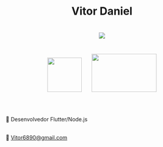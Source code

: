 
 <!--<h1 align="center" >Vitor Daniel<h1>

<p align="center"> 
 <h5 align="center" >&nbsp;Desenvolvedor de sistemas <h5>

-->
</p>
<h1 align="center" >Vitor Daniel<h1>

<p align="center"> 
 
 <img src= https://user-images.githubusercontent.com/94265037/155263793-f10cfd25-1d25-400f-9698-f3ac86948329.png />
 

  
 </p>
<h1  align="center">      
  
<p align="center">   

 

  <img src="https://cdn.jsdelivr.net/gh/devicons/devicon/icons/flutter/flutter-plain.svg" width="90" />&nbsp;&nbsp;&nbsp; 
  <img src="https://icon-library.com/images/node-icon/node-icon-21.jpg" width="170" height="100" />
 <!--<img src="https://user-images.githubusercontent.com/94265037/155260662-3e2bbf21-6b1f-41b1-bd87-c0c84db944ee.png" width="190"/>  sqlite-->
 




 </p>
  <h1 align="center" ></h1
   <h1 align="center" ></h1
   
 </p>
  
   
 <br>🔭 Desenvolvedor Flutter/Node.js<br>
        
 <br>💬 Vitor6890@gmail.com     <br>
     
